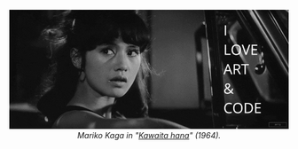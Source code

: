 <p align="center">
  <img src="https://github.com/kinoute/kinoute/blob/master/images/output.gif?raw=true" />
<em>Mariko Kaga in "<a href="https://www.imdb.com/title/tt0056327">Kawaita hana</a>" (1964).</em>
</p>




